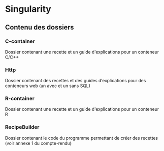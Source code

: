 # Singularity

## Contenu des dossiers

### C-container
Dossier contenant une recette et un guide d'explications pour un conteneur C/C++

### Http
Dossier contenant des recettes et des guides d'explications pour des conteneurs web (un avec et un sans SQL)

### R-container
Dossier contenant une recette et un guide d'explications pour un conteneur R

### RecipeBuilder
Dossier contenant le code du programme permettant de créer des recettes (voir annexe 1 du compte-rendu)
